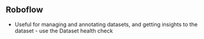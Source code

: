 ## Roboflow
* Useful for managing and annotating datasets, and getting insights to the dataset - use the Dataset health check